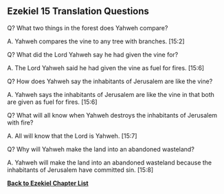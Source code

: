 ## Ezekiel 15 Translation Questions ##

Q? What two things in the forest does Yahweh compare?

A. Yahweh compares the vine to any tree with branches. [15:2]

Q? What did the Lord Yahweh say he had given the vine for?

A. The Lord Yahweh said he had given the vine as fuel for fires. [15:6]

Q? How does Yahweh say the inhabitants of Jerusalem are like the vine?

A. Yahweh says the inhabitants of Jerusalem are like the vine in that both are given as fuel for fires. [15:6]

Q? What will all know when Yahweh destroys the inhabitants of Jerusalem with fire?

A. All will know that the Lord is Yahweh. [15:7]

Q? Why will Yahweh make the land into an abandoned wasteland?

A. Yahweh will make the land into an abandoned wasteland because the inhabitants of Jerusalem have committed sin. [15:8]

__[Back to Ezekiel Chapter List](./)__

